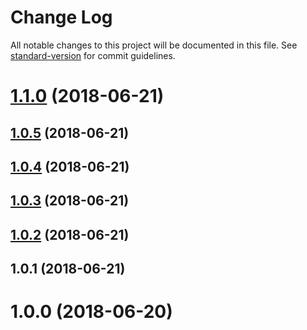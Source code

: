 # Change Log

All notable changes to this project will be documented in this file. See [standard-version](https://github.com/conventional-changelog/standard-version) for commit guidelines.

<a name="1.1.0"></a>
# [1.1.0](https://github.com/icarodgl/api-dio/compare/v1.0.5...v1.1.0) (2018-06-21)



<a name="1.0.5"></a>
## [1.0.5](https://github.com/icarodgl/api-dio/compare/v1.0.4...v1.0.5) (2018-06-21)



<a name="1.0.4"></a>
## [1.0.4](https://github.com/icarodgl/api-dio/compare/v1.0.3...v1.0.4) (2018-06-21)



<a name="1.0.3"></a>
## [1.0.3](https://github.com/icarodgl/api-dio/compare/v1.0.2...v1.0.3) (2018-06-21)



<a name="1.0.2"></a>
## [1.0.2](https://github.com/icarodgl/api-dio/compare/v1.0.1...v1.0.2) (2018-06-21)



<a name="1.0.1"></a>
## 1.0.1 (2018-06-21)



<a name="1.0.0"></a>
# 1.0.0 (2018-06-20)
